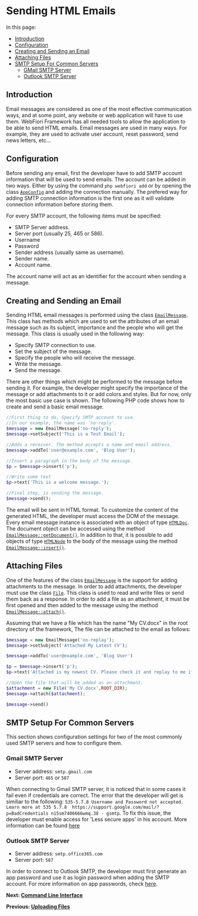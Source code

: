 # Sending HTML Emails

<meta name="description" content="How to create HTML emails and send them.">

In this page:
* [Introduction](#introduction)
* [Configuration](#configuration)
* [Creating and Sending an Email](#creating-and-sending-an-email)
* [Attaching Files](#attaching-files)
* [SMTP Setup For Common Servers](#smtp-setup-for-common-servers)
  * [GMail SMTP Server](#gmail-smtp-server)
  * [Outlook SMTP Server](#outlook-smtp-server)

## Introduction
Email messages are considered as one of the most effective communication ways, and at some point, any website or web application will have to use them. WebFiori Framework has all needed tools to allow the application to be able to send HTML emails. Email messages are used in many ways. For example, they are used to activate user account, reset password, send news letters, etc...

## Configuration

Before sending any email, first the developer have to add SMTP account information that will be used to send emails. The account can be added in two ways. Either by using the command `php webfiori add` or by opening the class [`AppConfig`](https://github.com/WebFiori/app/blob/main/app/AppConfig.php) and adding the connection manually. The prefered way for adding SMTP connection information is the first one as it will validate connection information before storing them.

For every SMTP account, the following items must be specified:

* SMTP Server address.
* Server port (usually 25, 465 or 586).
* Username
* Password
* Sender address (usually same as username).
* Sender name.
* Account name.

The account name will act as an identifier for the account when sending a message.

## Creating and Sending an Email

Sending HTML email messages is performed using the class [`EmailMessage`](https://webfiori.com/docs/webfiori/framework/mail/EmailMessage). This class has methods which are used to set the attributes of an email message such as its subject, importance and the people who will get the message. This class is usually used in the following way:

* Specify SMTP connection to use.
* Set the subject of the message.
* Specify the people who will receive the message.
* Write the message.
* Send the message.

There are other things which might be performed to the message before sending it. For example, the developer might specify the importance of the message or add attachments to it or add colors and styles. But for now, only the most basic use case is shown. The following PHP code shows how to create and send a basic email message.

``` php 
//First thing to do, Specify SMTP account to use.
//In our example, the name was 'no-reply'.
$message = new EmailMessage('no-reply');
$message->setSubject('This is a Test Email');

//Adds a receiver. The method accepts a name and email address.
$message->addTo('user@example.com', 'Blog User');

//Insert a paragraph in the body of the message.
$p = $message->insert('p');

//Write some text
$p->text('This is a welcome message.');

//Final step, is sending the message.
$message->send();
```

The email will be sent in HTML format. To customize the content of the generated HTML, the developer must access the DOM of the message. Every email message instance is associated with an object of type [`HTMLDoc`](https://webfiori.com/docs//webfiori/ui/HTMLDoc). The document object can be accessed using the method [`EmailMessage::getDocument()`](https://webfiori.com/docs/webfiori/framework/mail/EmailMessage#getDocument). In addition to that, it is possible to add objects of type [`HTMLNode`](https://webfiori.com/docs/webfiori/ui/HTMLNode) to the body of the message using the method [`EmailMessage::insert()`](https://webfiori.com/docs/webfiori/framework/mail/EmailMessage#insert).

## Attaching Files

One of the features of the class [`EmailMessage`](https://webfiori.com/docs/webfiori/framework/mail/EmailMessage) is the support for adding attachments to the message. In order to add attachments, the developer must use the class [`File`](https://webfiori.com/docs/webfiori/framework/File). This class is used to read and write files or send them back as a response. In order to add a file as an attachment, it must be first opened and then added to the message using the method [`EmailMessage::attach()`](https://webfiori.com/docs/webfiori/framework/mail/EmailMessage#attach).

Assuming that we have a file which has the name "My CV.docx" in the root directory of the framework, The file can be attached to the email as follows:
``` php
$message = new EmailMessage('no-replay');
$message->setSubject('Attached My Latest CV');

$message->addTo('user@example.com', 'Blog User')

$p = $message->insert('p');
$p->text('Attached is my newest CV. Please check it and replay to me if there is any thing extra you need from me.')

//Open the file that will be added as an attachment.
$attachment = new File('My CV.docx',ROOT_DIR);
$message->attach($attachment);

$message->send()
```

## SMTP Setup For Common Servers

This section shows configuration settings for two of the most commonly used SMTP servers and how to configure them.

### Gmail SMTP Server
* Server address: `smtp.gmail.com`
* Server port: `465` or `587`

When connecting to Gmail SMTP server, it is noticed that in some cases it fail even if credentials are correct. The error that the developer will get is similiar to the following: `535-5.7.8 Username and Password not accepted. Learn more at 535 5.7.8  https://support.google.com/mail/?p=BadCredentials n15sm7406666wmq.38 - gsmtp`. To fix this issue, the developer must enable access for 'Less secure apps' in his account. More information can be found [here](https://support.google.com/accounts/answer/6010255?hl=en)


### Outlook SMTP Server
* Server address: `smtp.office365.com`
* Server port: `587`

In order to connect to Outlook SMTP, the developer must first generate an app password and use it as login password when adding the SMTP account. For more information on app passwords, check [here](https://support.microsoft.com/en-us/account-billing/using-app-passwords-with-apps-that-don-t-support-two-step-verification-5896ed9b-4263-e681-128a-a6f2979a7944).

**Next: [Command Line Interface](learn/command-line-interface)**

**Previous: [Uploading Files](learn/uploading-files)**
